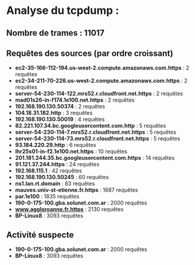 #  Analyse du tcpdump :

## Nombre de trames : 11017

## Requêtes des sources (par ordre croissant)
- **ec2-35-166-112-194.us-west-2.compute.amazonaws.com.https** : 2 requêtes
- **ec2-34-211-70-226.us-west-2.compute.amazonaws.com.https** : 2 requêtes
- **server-54-230-114-122.mrs52.r.cloudfront.net.https** : 2 requêtes
- **mad01s26-in-f174.1e100.net.https** : 2 requêtes
- **192.168.190.130.50374** : 2 requêtes
- **104.18.31.182.http** : 3 requêtes
- **192.168.190.130.50019** : 4 requêtes
- **82.221.107.34.bc.googleusercontent.com.http** : 5 requêtes
- **server-54-230-114-7.mrs52.r.cloudfront.net.https** : 5 requêtes
- **server-54-230-114-73.mrs52.r.cloudfront.net.https** : 5 requêtes
- **93.184.220.29.http** : 6 requêtes
- **lhr25s01-in-f2.1e100.net.https** : 10 requêtes
- **201.181.244.35.bc.googleusercontent.com.https** : 14 requêtes
- **91.121.37.244.https** : 24 requêtes
- **192.168.115.1** : 42 requêtes
- **192.168.190.130.50245** : 60 requêtes
- **ns1.lan.rt.domain** : 83 requêtes
- **mauves.univ-st-etienne.fr.https** : 1687 requêtes
- **par.1e100** : 1835 requêtes
- **190-0-175-100.gba.solunet.com.ar** : 2000 requêtes
- **www.aggloroanne.fr.https** : 2130 requêtes
- **BP-Linux8** : 3093 requêtes

## Activité suspecte
- **190-0-175-100.gba.solunet.com.ar** : 2000 requêtes
- **BP-Linux8** : 3093 requêtes
